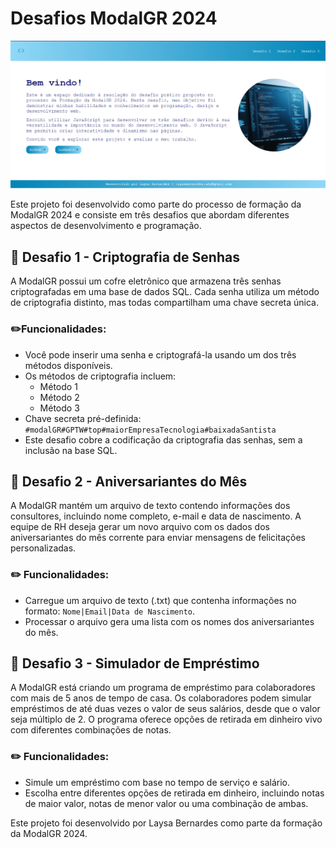 # Desafios ModalGR 2024

[![Visite meu site](img/projeto.png)](https://laysabernardes.github.io/Desafio-ModalGR2024/)

Este projeto foi desenvolvido como parte do processo de formação da ModalGR 2024 e consiste em três desafios que abordam diferentes aspectos de desenvolvimento e programação.

## 🌟 Desafio 1 - Criptografia de Senhas

A ModalGR possui um cofre eletrônico que armazena três senhas criptografadas em uma base de dados SQL. Cada senha utiliza um método de criptografia distinto, mas todas compartilham uma chave secreta única.

### ✏️Funcionalidades:
- Você pode inserir uma senha e criptografá-la usando um dos três métodos disponíveis.
- Os métodos de criptografia incluem:
  - Método 1
  - Método 2
  - Método 3
- Chave secreta pré-definida: `#modalGR#GPTW#top#maiorEmpresaTecnologia#baixadaSantista`
- Este desafio cobre a codificação da criptografia das senhas, sem a inclusão na base SQL.

## 🌟 Desafio 2 - Aniversariantes do Mês

A ModalGR mantém um arquivo de texto contendo informações dos consultores, incluindo nome completo, e-mail e data de nascimento. A equipe de RH deseja gerar um novo arquivo com os dados dos aniversariantes do mês corrente para enviar mensagens de felicitações personalizadas.

### ✏️ Funcionalidades:
- Carregue um arquivo de texto (.txt) que contenha informações no formato: `Nome|Email|Data de Nascimento`.
- Processar o arquivo gera uma lista com os nomes dos aniversariantes do mês.

## 🌟 Desafio 3 - Simulador de Empréstimo

A ModalGR está criando um programa de empréstimo para colaboradores com mais de 5 anos de tempo de casa. Os colaboradores podem simular empréstimos de até duas vezes o valor de seus salários, desde que o valor seja múltiplo de 2. O programa oferece opções de retirada em dinheiro vivo com diferentes combinações de notas.

### ✏️ Funcionalidades:
- Simule um empréstimo com base no tempo de serviço e salário.
- Escolha entre diferentes opções de retirada em dinheiro, incluindo notas de maior valor, notas de menor valor ou uma combinação de ambas.


Este projeto foi desenvolvido por Laysa Bernardes como parte da formação da ModalGR 2024.

